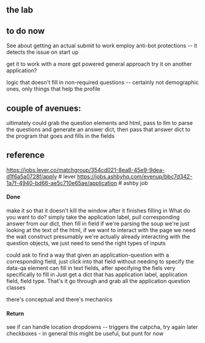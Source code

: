 

## the lab


## to do now

See about getting an actual submit to work
    employ anti-bot protections -- it detects the issue on start up

get it to work with a more gpt powered general approach
try it on another application?

logic that doesn't fill in non-required questions -- certainly not demographic ones, only things that help the profile





## couple of avenues:

ultimately could grab the question elements and html, pass to llm to parse the questions and generate an answer dict, then pass that answer dict to the program that goes and fills in the fields

## reference


https://jobs.lever.co/matchgroup/354cd021-8ea8-45e9-9dea-d1f6a5a0728f/apply # lever
https://jobs.ashbyhq.com/evenup/bbc7d342-1a7f-4940-bd66-ae5c710e65ae/application # ashby job

#### Done
make it so that it doesn't kill the window after it finishes filling in
What do you want to do? simply take the application label, pull corresponding answer from our dict, then fill in field
if we're parsing the soup we're just looking at the text of the html, if we want to interact with the page we need the wait construct presumably
we're actually already interacting with the question objects, we just need to send the right types of inputs 

could ask to find a way that given an application-question with a corresponding field, just click into that field without needing to specify the data-qa element
can fill in text fields, after specifying the fiels very specifically to fill in
Just get a dict that has application label, application field, field type. That's it
go through and grab all the application question classes

there's conceptual and there's mechanics

#### Return

see if can handle location dropdowns -- triggers the catpcha, try again later
checkboxes - in general this might be useful, but punt for now
